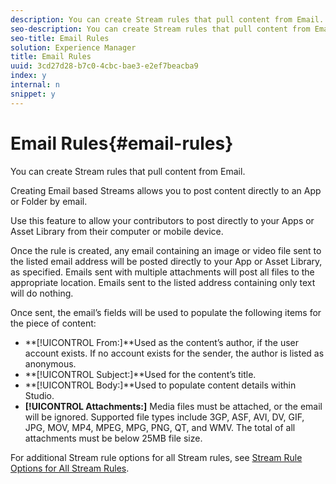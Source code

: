 ```yaml
---
description: You can create Stream rules that pull content from Email.
seo-description: You can create Stream rules that pull content from Email.
seo-title: Email Rules
solution: Experience Manager
title: Email Rules
uuid: 3cd27d28-b7c0-4cbc-bae3-e2ef7beacba9
index: y
internal: n
snippet: y
---
```


# Email Rules{#email-rules}

You can create Stream rules that pull content from Email.

Creating Email based Streams allows you to post content directly to an App or Folder by email.

Use this feature to allow your contributors to post directly to your Apps or Asset Library from their computer or mobile device.

Once the rule is created, any email containing an image or video file sent to the listed email address will be posted directly to your App or Asset Library, as specified. Emails sent with multiple attachments will post all files to the appropriate location. Emails sent to the listed address containing only text will do nothing.

Once sent, the email’s fields will be used to populate the following items for the piece of content:

* **[!UICONTROL From:]**Used as the content’s author, if the user account exists. If no account exists for the sender, the author is listed as anonymous.
* **[!UICONTROL Subject:]**Used for the content’s title.
* **[!UICONTROL Body:]**Used to populate content details within Studio.
* **[!UICONTROL Attachments:]** Media files must be attached, or the email will be ignored. Supported file types include 3GP, ASF, AVI, DV, GIF, JPG, MOV, MP4, MPEG, MPG, PNG, QT, and WMV. The total of all attachments must be below 25MB file size.

For additional Stream rule options for all Stream rules, see [Stream Rule Options for All Stream Rules](../c-streams/c-stream-rule-options-for-all-stream-rules.md#c_stream_rule_options_for_all_stream_rules). 
